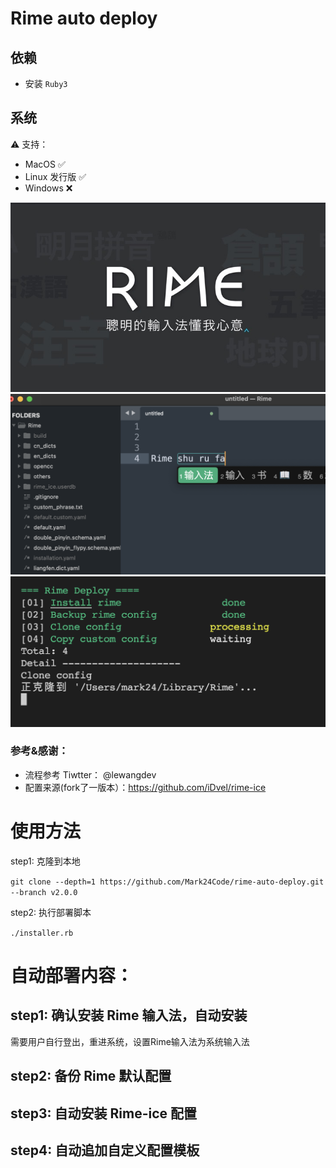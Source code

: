 # Rime auto deploy

## 依赖

* 安装 `Ruby3`

## 系统

⚠️ 支持：

* MacOS ✅
* Linux 发行版 ✅
* Windows ❌

![rime](./images/rime.jpeg)
![result](./images/result.png)
![working](./images/working.png)


### 参考&感谢：

* 流程参考 Tiwtter： @lewangdev
* 配置来源(fork了一版本）：https://github.com/iDvel/rime-ice


# 使用方法

step1: 克隆到本地

`git clone --depth=1 https://github.com/Mark24Code/rime-auto-deploy.git --branch v2.0.0`

step2: 执行部署脚本

`./installer.rb`

# 自动部署内容：

## step1: 确认安装 Rime 输入法，自动安装

需要用户自行登出，重进系统，设置Rime输入法为系统输入法

## step2: 备份 Rime 默认配置

## step3: 自动安装 Rime-ice 配置

## step4: 自动追加自定义配置模板


